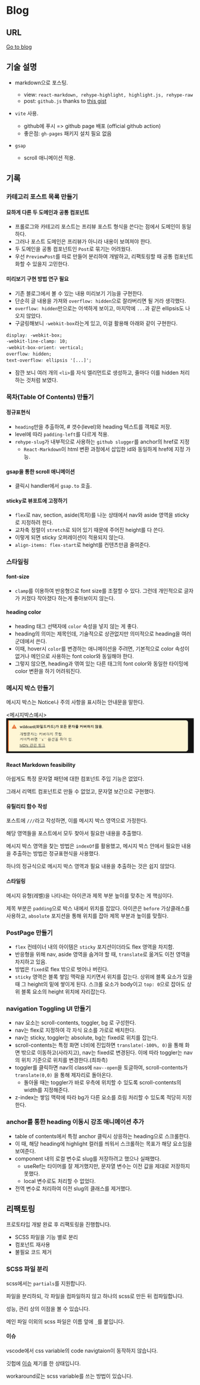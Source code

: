 # Blog

## URL

[Go to blog](https://codeleeks.github.io/blog/)

## 기술 설명

- markdown으로 포스팅.
  - view: `react-markdown, rehype-highlight, highlight.js, rehype-raw`
  - post: `github.js` thanks to [this gist](https://gist.github.com/maskaravivek/a477c2c98651bdfbda5b99a81b261c37#file-twt-1b5e2427-e5fc-49c4-a29e-a305fce63aab-js)
- `vite` 사용.

  - github에 푸시 => github page 배포 (official github action)
  - 좋은점: `gh-pages` 패키지 설치 필요 없음

- `gsap`
  - scroll 애니메이션 적용.

## 기록

### 카테고리 포스트 목록 만들기

#### 묘하게 다른 두 도메인과 공통 컴포넌트

- 프롤로그와 카테고리 포스트는 프리뷰 포스트 형식을 쓴다는 점에서 도메인이 동일하다.
- 그러나 포스트 도메인은 프리뷰가 아니라 내용이 보여져야 한다.
- 두 도메인을 공통 컴포넌트인 `Post`로 묶기는 어려웠다.
- 우선 `PreviewPost`를 따로 만들어 분리하여 개발하고, 리팩토링할 때 공통 컴포넌트화할 수 있을지 고민한다.

#### 미리보기 구현 방법 연구 필요

- 기존 블로그에서 볼 수 있는 내용 미리보기 기능을 구현한다.
- 단순히 글 내용을 가져와 `overflow: hidden`으로 잘라버리면 될 거라 생각했다.
- `overflow: hidden`만으로는 어색하게 보이고, 마지막에 `...`과 같은 ellipsis도 나오지 않았다.
- 구글링해보니 `-webkit-box`라는게 있고, 이걸 활용해 아래와 같이 구현한다.

```css
display: -webkit-box;
-webkit-line-clamp: 10;
-webkit-box-orient: vertical;
overflow: hidden;
text-overflow: ellipsis '[...]';
```

- 잠깐 보니 여러 개의 `<li>`를 자식 엘리먼트로 생성하고, 줄마다 이를 hidden 처리하는 것처럼 보였다.

### 목차(Table Of Contents) 만들기

#### 정규표현식

- `heading`만을 추출하여, \# 갯수(level)와 heading 텍스트를 객체로 저장.
- level에 따라 `padding-left`를 다르게 적용.
- `rehype-slug`가 내부적으로 사용하는 `github slugger`를 anchor의 href로 지정
  - `React-Markdown`이 html 변환 과정에서 삽입한 id와 동일하게 href에 지정 가능.

#### gsap을 통한 scroll 애니메이션

- 클릭시 handler에서 `gsap.to` 호출.

#### sticky로 뷰포트에 고정하기

- `flex`로 nav, section, aside(목차)를 나눈 상태에서 nav와 aside 영역을 sticky로 지정하려 한다.
- 교차축 정렬이 `stretch`로 되어 있기 때문에 주어진 height를 다 쓴다.
- 이렇게 되면 sticky 오퍼레이션이 적용되지 않는다.
- `align-items: flex-start`로 height를 컨텐츠만큼 줄여준다.

### 스타일링

#### font-size

- `clamp`를 이용하여 반응형으로 font size를 조절할 수 있다. 그런데 개인적으로 글자가 커졌다 작아졌다 하는게 좋아보이지 않는다.

#### heading color

- heading 태그 선택자에 `color` 속성을 넣지 않는 게 좋다.
- heading의 의미는 제목인데, 기술적으로 상관없지만 의미적으로 heading을 여러 군데에서 쓴다.
- 이때, hover시 `color`를 변경하는 애니메이션을 주려면, 기본적으로 color 속성이 없거나 메인으로 사용하는 font color와 동일해야 한다.
- 그렇지 않으면, heading과 엮여 있는 다른 태그의 font color와 동일한 타이밍에 color 변환을 하기 어려워진다.

### 메시지 박스 만들기

메시지 박스는 Notice나 주의 사항을 표시하는 안내문을 말한다.

<메시지박스예시>![메시지 박스 예시](./src/assets/메시지박스.png)

#### React Markdown feasibility

아쉽게도 특정 문자열 패턴에 대한 컴포넌트 주입 기능은 없었다.

그래서 리액트 컴포넌트로 만들 수 없었고, 문자열 보간으로 구현했다.

#### 유틸리티 함수 작성

포스트에 `///`라고 작성하면, 이를 메시지 박스 영역으로 가정한다.

해당 영역들을 포스트에서 모두 찾아서 필요한 내용을 추출했다.

메시지 박스 영역을 찾는 방법은 `indexOf`를 활용했고, 메시지 박스 안에서 필요한 내용을 추출하는 방법은 정규표현식을 사용했다.

하나의 정규식으로 메시지 박스 영역과 필요 내용을 추출하는 것은 쉽지 않았다.

#### 스타일링

메시지 유형(레벨)을 나타내는 아이콘과 제목 부분 높이를 맞추는 게 핵심이다.

제목 부분은 `padding`으로 박스 내에서 위치를 잡았다. 아이콘은 `before` 가상클래스를 사용하고, `absolute` 포지션을 통해 위치를 잡아 제목 부분과 높이를 맞췄다.

### PostPage 만들기

- `flex` 컨테이너 내의 아이템은 `sticky` 포지션이더라도 flex 영역을 차지함.
- 반응형을 위해 nav, aside 영역을 숨겨야 할 때, `translate`로 옮겨도 이전 영역을 차지하고 있음.
- 방법은 `fixed`로 flex 밖으로 벗어나 버린다.
- `sticky` 영역은 블록 쌓임 맥락을 지키면서 위치를 잡는다. 상위에 블록 요소가 있을 때 그 height의 밑에 쌓이게 된다. 스크롤 요소가 body이고 `top: 0`으로 잡아도 상위 블록 요소의 height 위치에 자리잡는다.

### navigation Toggling UI 만들기

- nav 요소는 scroll-contents, toggler, bg 로 구성한다.
- nav는 flex로 지정하여 각 자식 요소를 가로로 배치한다.
- nav는 sticky, toggler는 absolute, bg는 fixed로 위치를 잡는다.
- scroll-contents는 특정 화면 너비에 진입하면 `translate(-100%, 0)`을 통해 화면 밖으로 이동하고(사라지고), nav는 fixed로 변경된다. 이에 따라 toggler는 nav의 위치 기준으로 위치를 변경한다.(최좌측)
- toggler를 클릭하면 nav의 class에 `nav--open`을 토글하여, scroll-contents가 `translate(0,0)` 을 통해 제자리로 돌아온다.
  - 돌아올 때는 toggler가 바로 우측에 위치할 수 있도록 scroll-contents의 width를 지정해준다.
- z-index는 쌓임 맥락에 따라 bg가 다른 요소를 흐림 처리할 수 있도록 적당히 지정한다.

### anchor를 통한 heading 이동시 강조 애니메이션 추가

- table of contents에서 특정 anchor 클릭시 상응하는 heading으로 스크롤한다.
- 이 때, 해당 heading에 highlight 컬러를 씌워서 스크롤하는 목표가 해당 요소임을 보여준다.
- component 내의 로컬 변수로 slug를 저장하려고 했으나 실패했다.
  - useRef는 타이머를 잘 제거했지만, 문자열 변수는 이전 값을 제대로 저장하지 못했다.
  - local 변수로도 처리할 수 없었다.
- 전역 변수로 처리하여 이전 slug의 클래스를 제거했다.

## 리팩토링

프로토타입 개발 완료 후 리팩토링을 진행합니다.

- SCSS 파일을 기능 별로 분리
- 컴포넌트 재사용
- 불필요 코드 제거


### SCSS 파일 분리

scss에서는 ```partials```를 지원합니다.

파일을 분리하되, 각 파일을 컴파일하지 않고 하나의 scss로 만든 뒤 컴파일합니다.

성능, 관리 상의 이점을 볼 수 있습니다.

메인 파일 이외의 scss 파일은 이름 앞에 ```_```를 붙입니다.

#### 이슈

vscode에서 css variable의 code navigtaion이 동작하지 않습니다.

깃헙에 [이슈](https://github.com/microsoft/vscode/issues/212064) 제기를 한 상태입니다. 

workaround로는 scss variable를 쓰는 방법이 있습니다.